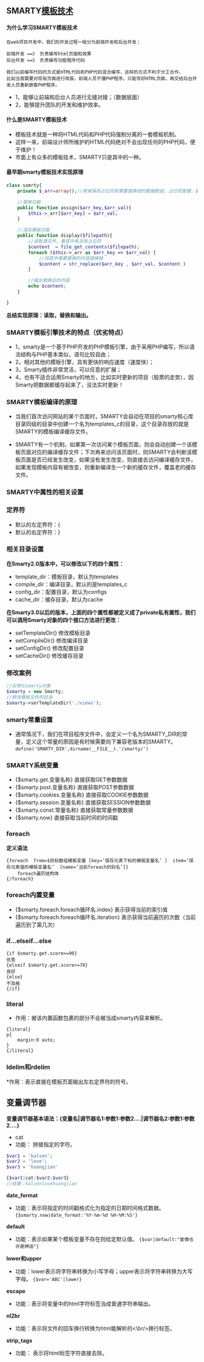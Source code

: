 ## SMARTY[模板技术](https://www.smarty.net/)
#### 为什么学习SMARTY模板技术
```
在web项目开发中，我们的开发过程一般分为前端开发和后台开发；

前端开发 ==》 负责编写html页面和效果
后台开发 ==》 负责编写功能程序代码

我们以前编写代码的方式是HTML代码和PHP代码混合编写，这样的方式不利于分工合作，
比如当我需要对现有页面进行改版，前端人员不懂PHP程序，只能写好HTML页面，再交给后台开发人员重新嵌套PHP程序。
```
* 1，能够让前端和后台人员进行无缝对接；（数据层面）
* 2，能够提升团队的开发和维护效率。

#### 什么是SMARTY模板技术
* 模板技术就是一种将HTML代码和PHP代码强制分离的一套模板机制。
* 这样一来，前端设计师所维护的HTML代码绝对不会出现任何的PHP代码，便于维护！
* 市面上有众多的模板技术，SMARTY只是其中的一种。

#### 最早期smarty模板技术实现原理
```php
class samrty{
	private $_arr=array();//用来保存占位符和需要替换成的数据数组，占位符是键，数据是值

	//替换功能
	public function assign($arr_key,$arr_val){
		$this->_arr[$arr_key] = $arr_val;
	}

	//渲染模板功能
	public function display($filepath){
		//读取源文件，看其中有没有占位符
		$content  = file_get_contents($filepath);
		foreach ($this->_arr as $arr_key => $arr_val) {
			//将其中需要替换的内容替换掉
			$content = str_replace($arr_key , $arr_val, $content )
		}

		//输出替换后的内容
		echo $content;
	}

}

```

**总结实现原理：读取，替换和输出。**


### SMARTY模板引擎技术的特点（优劣特点）
* 1，smarty是一个基于PHP开发的PHP模板引擎，由于采用PHP编写，所以语法结构与PHP基本类似，语句比较自由；
* 2，相对其他的模板引擎，具有更快的响应速度（速度快）；
* 3，Smarty插件非常灵活，可以任意的扩展；
* 4，也有不适合运用Smarty的地方，比如实时更新的项目（股票的走势），因Smarty把数据都缓存起来了，没法实时更新！

### SMARTY模板编译的原理
* 当我们首次访问网站的某个页面时，SMARTY会自动在项目的smarty核心库目录同级的目录中创建一个名为templates_c的目录，这个目录存放的就是SMARTY的模板编译缓存文件。

* SMARTY有一个机制，如果第一次访问某个模板页面，则会自动创建一个该模板页面对应的编译缓存文件；下次再来访问该页面时，则SMARTY会判断该模板页面是否已经发生改变，如果没有发生改变，则直接去访问编译缓存文件，如果发现模板内容有被改变，则重新编译生一个新的缓存文件，覆盖老的缓存文件。

### SMARTY中属性的相关设置
### 定界符
* 默认的左定界符：{
* 默认的右定界符：}

### 相关目录设置
**在Smarty2.0版本中，可以修改以下的四个属性：**
* template_dir：模板目录，默认为templates
* compile_dir：编译目录，默认的是templates_c
* config_dir：配置目录，默认为configs
* cache_dir：缓存目录，默认为cache

**在Smarty3.0以后的版本，上面的四个属性都被定义成了private私有属性，我们可以调用Smarty对象的四个接口方法进行更改：**
* setTemplateDir()   修改模板目录
* setCompileDir()    修改编译目录
* setConfigDir()    修改配置目录
* setCacheDir()    修改缓存目录

### 修改案例
```php
//实例化smarty对象
$smarty = new Smarty;
//修改模板文件的目录
$smarty->serTemplateDir('./views');
```

### smarty常量设置
* 通常情况下，我们在项目程序文件中，会定义一个名为SMARTY_DIR的常量，定义这个常量的原因是有时候需要向下兼容老版本的SMARTY。
`define('SMARTY_DIR',dirname(__FILE__).'/smarty/')`

### SMARTY系统变量
* {$smarty.get.变量名称}    直接获取GET参数数据
* {$smarty.post.变量名称}      直接获取POST参数数据
* {$smarty.cookies.变量名称}     直接获取COOKIE参数数据
* {$smarty.session.变量名称}     直接获取SESSION参数数据
* {$smarty.const.常量名称}      直接获取常量参数数据
* {$smarty.now}      直接获取当前时间的时间戳

### foreach
**定义语法**
```
{foreach  from=$目标数组模板变量 [key=’保存元素下标的模板变量名’ ]  item=’保存元素值的模板变量名’  [name=’当前foreach的别名’]}
	foreach遍历结构体
{/foreach}
```

### foreach内置变量
* {$smarty.foreach.foreach循环名.index}     表示获得当前的索引值
* {$smarty.foreach.foreach循环名.iteration}    表示获得当前遍历的次数（当前遍历到了第几次）

### if…elseif…else
```
{if $smarty.get.score>=90}
优秀
{elseif $smarty.get.score>=70}
良好
{else}
不及格
{/if}
```

### literal
* 作用：被该内置函数包裹的部分不会被当成smarty内容来解析。
```
{literal}
p{
	margin:0 auto;
}
{/literal}
```

### ldelim和rdelim
*作用：表示直接在模板页面输出左右定界符的符号。


## 变量调节器
**变量调节器基本语法：{变量名|调节器名1:参数1:参数2….|调节器名2:参数1:参数2….}** 
* cat
* 功能： 拼接指定的字符。
```php
$var1 = 'kalven';
$var2 = 'love';
$var3 = 'huangjian'

{$var1|cat:$var2:$var3}
//结果：kalvenlovehuangjian
```

**date_format**
* 功能：表示将指定的时间戳格式化为指定的日期时间格式数据。
`{$smarty.now|date_format:'%Y-%m-%d %H-%M:%S'}`

**default**
* 功能：表示如果某个模板变量不存在则给定默认值。
`{$var|default:"爱情也许是神话"}`

**lower和upper**
* 功能：lower表示将字符串转换为小写字母；upper表示将字符串转换为大写字母。
`{$var='ABC'|lower}`

**escape**
* 功能：表示将变量中的html字符标签当成普通字符串输出。

**nl2br**
* 功能：表示将文件的回车换行转换为html能解析的<\br\/>换行标签。

**strip_tags**
* 功能： 表示将html标签字符直接去除。


